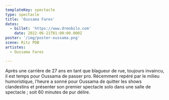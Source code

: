 ```yaml
---
templateKey: spectacle
type: spectacle
title: 'Oussama Fares'
dates: 
  - billet: 'https://www.drmobilo.com'
    date: 2022-06-21T01:00:00.000Z
poster: '/img/poster-oussama.png'
scene: Ritz PDB
artistes:
  - Oussama Fares

---
```

Après une carrière de 27 ans en tant que blagueur de rue, toujours invaincu, il est temps pour Oussama de passer pro. Récemment repéré par le milieu humoristique, l’heure a sonné pour Oussama de quitter les shows clandestins et présenter son premier spectacle solo dans une salle de spectacle ; soit 60 minutes de pur délire.
